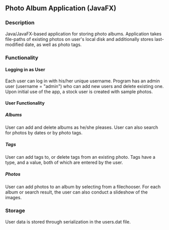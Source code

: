 ## Photo Album Application (JavaFX)

### Description
Java/JavaFX-based application for storing photo albums. Application takes file-paths of existing photos on user's local disk and additionally stores last-modified date, as well as photo tags.

### Functionality
#### Logging in as User
Each user can log in with his/her unique username. Program has an admin user (username = "admin") who can add new users and delete existing one. Upon initial use of the app, a stock user is created with sample photos.
#### User Functionality
##### Albums
User can add and delete albums as he/she pleases. User can also search for photos by dates or by photo tags.
##### Tags
User can add tags to, or delete tags from an existing photo. Tags have a type, and a value, both of which are entered by the user.
##### Photos
User can add photos to an album by selecting from a filechooser. For each album or search result, the user can also conduct a slideshow of the images.

### Storage
User data is stored through serialization in the users.dat file.
